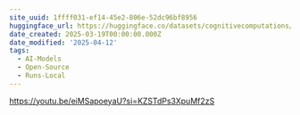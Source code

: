 ```yaml
---
site_uuid: 1ffff031-ef14-45e2-806e-52dc96bf8956
huggingface_url: https://huggingface.co/datasets/cognitivecomputations/dolphin
date_created: 2025-03-19T00:00:00.000Z
date_modified: '2025-04-12'
tags:
  - AI-Models
  - Open-Source
  - Runs-Local
---
```



















https://youtu.be/eiMSapoeyaU?si=KZSTdPs3XpuMf2zS